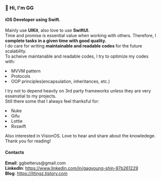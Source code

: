  <h3> 👋 Hi, I'm GG </h3>
 <h4> iOS Developer using Swift. </h4>
<p>
  Mainly use <strong>UIKit</strong>, also love to use <strong>SwiftUI</strong>.
<br>
  Time and promise is essential value when working with others. Therefore, I <strong>complete tasks in a given time with good quality.</strong>
<br>
  I do care for writing <strong>maintainable and readable codes </strong> for the future scalability.
 <br>
  To acheive maintanable and readable codes, I try to optimize my codes with:
<li>MVVM pattern</li>
<li>Protocols</li>
<li>OOP principles(encapsulation, inheritances, etc.)</li>
</p> 
<p>
I try not to depend heavily on 3rd party frameworks unless they are very essenstial to my projects. 
<br>
 Still there some that I always feel thanksful for:
<li>Nuke</li> 
<li>Gifu</li> 
<li>Lottie</li> 
<li>Rxswift</li> 
  
</p>
<p>
Also interested in VisionOS. Love to hear and share about the knowledege.  
<br>
Thank you for reading!
</p>

<p>
 <h4> Contacts  </h4>
<strong>Email</strong>: ggbetterus@gmail.com
<br>
 <strong>LinkedIn</strong>: 
 <a href = "https://www.linkedin.com/in/gagyoung-shin-97b261229/"> https://www.linkedin.com/in/gagyoung-shin-97b261229</a>
<br> 
<strong>Blog</strong>: <a href = "https://ittingz.tistory.com/">https://ittingz.tistory.com</a>
</p>
 

<!---
happyduck-git/happyduck-git is a ✨ special ✨ repository because its `README.md` (this file) appears on your GitHub profile.
You can click the Preview link to take a look at your changes.
--->
